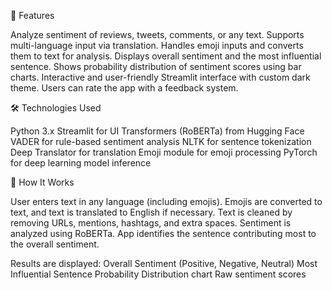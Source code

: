 🚀 Features

Analyze sentiment of reviews, tweets, comments, or any text.
Supports multi-language input via translation.
Handles emoji inputs and converts them to text for analysis.
Displays overall sentiment and the most influential sentence.
Shows probability distribution of sentiment scores using bar charts.
Interactive and user-friendly Streamlit interface with custom dark theme.
Users can rate the app with a feedback system.

🛠️ Technologies Used

Python 3.x
Streamlit for UI
Transformers (RoBERTa) from Hugging Face
VADER for rule-based sentiment analysis
NLTK for sentence tokenization
Deep Translator for translation
Emoji module for emoji processing
PyTorch for deep learning model inference

🔧 How It Works

User enters text in any language (including emojis).
Emojis are converted to text, and text is translated to English if necessary.
Text is cleaned by removing URLs, mentions, hashtags, and extra spaces.
Sentiment is analyzed using RoBERTa.
App identifies the sentence contributing most to the overall sentiment.

Results are displayed:
Overall Sentiment (Positive, Negative, Neutral)
Most Influential Sentence
Probability Distribution chart
Raw sentiment scores
